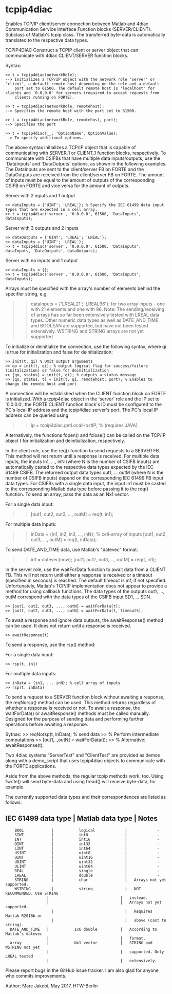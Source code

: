 # tcpip4diac
Enables TCP/IP client/server connection between Matlab and 4diac Communication Service Interface Function blocks (SERVER/CLIENT).
Subclass of Matlab's tcpip class. The transferred byte-data is automatically translated to the respective data types.


TCPIP4DIAC Construct a TCPIP client or server object that can
    communicate with 4diac CLIENT/SERVER function blocks.


Syntax:

	>> t = tcpip4diac(networkRole);
    --> Initializes a TCP/IP object with the network role 'server' or 'client', a default remote host depending on the role and a default
		port set to 61500. The default remote host is 'localhost' for clients and '0.0.0.0' for servers (required to accept requests from
		clients running on FORTE).

	>> t = tcpip4diac(networkRole, remotehost);
	--> Specifies the remote host with the port set to 61500.

	>> t = tcpip4diac(networkRole, remotehost, port);
	--> Specifies the port

	>> t = tcpip4diac(__, 'OptionName', OptionValue);
	--> To specify additional options.


The above syntax initializes a TCP/IP object that is capable of communicating with SERVER_1 or CLIENT_1 function blocks, respectively.
To communicate with CSIFBs that have multiple data inputs/outputs, use the 'DataInputs' and 'DataOutputs' options, as shown in the following examples.
The DataInputs are sent to the client/server FB on FORTE and the DataOutputs are received from the client/server FB on FORTE. The amount of inputs
must be equal to the amount of outputs of the corresponding CSIFB on FORTE and vice versa for the amount of outputs.

Server with 2 inputs and 1 output

	>> dataInputs = {'UINT'; 'LREAL'}; % Specify the IEC 61499 data input types that are expected in a cell array.
	>> t = tcpip4diac('server', '0.0.0.0', 61500, 'DataInputs', dataInputs);

Server with 3 outputs and 2 inputs

	>> dataOutputs = {'UINT'; 'LREAL'; 'LREAL'};
	>> dataInputs = {'UINT'; 'LREAL'};
	>> t = tcpip4diac('server', '0.0.0.0', 61500, 'DataInputs', dataInputs, 'DataOutputs', dataOutputs);

Server with no inputs and 1 output

	>> dataInputs = {};
	>> t = tcpip4diac('server', '0.0.0.0', 61500, 'DataInputs', dataInputs);

Arrays must be specified with the array's number of elements behind the
specifier string, e.g.
  >> dataInputs = {'LREAL21'; 'LREAL96'};
for two array inputs - one with 21 elements and one with 96.
Note: The sending/receiving of arrays has so far been extensively tested with LREAL data types. Other numeric data types as well as
DATE_AND_TIME and BOOLEAN are supported, but have not been tested extensively. WSTRING and STRING arrays are not yet supported.


To initialize or deinitialize the connection, use the following syntax, where qi is true for initialization and false for deinitialization:

	>> init(t, qi) % Omit output arguments
	>> qo = init(t, qi); % output logical flag for success/failure (initalization) or false for deinitialization
	>> [qo, status] = init(t, qi); % outputs a status message
	>> [qo, status, t] = init(t, qi, remotehost, port); % Enables to change the remote host and port

A connection will be established when the CLIENT function block on
FORTE is initialized. With a tcpip4diac object in the 'server' role
and the IP set to '0.0.0.0', the FORTE CLIENT function block's ID
must be configured to the PC's local IP address and the tcpip4diac
server's port.
The PC's local IP address can be queried using

  >> ip = tcpip4diac.getLocalHostIP; % (requires JAVA)

Alternatively, the functions fopen() and fclose() can be called on the TCP/IP object t for initialization and deinitialization, respectively.


In the client role, use the req() function to send requests to a SERVER FB. This method will not return until a response is received.
For multiple data inputs, the inputs in1, ..., inN (where N is the number of CSIFB inputs) are automatically casted to the respective
data types expected by the IEC 61499 CSIFB. The returned output data types out1, ... outM (where N is the number of CSIFB inputs)
depend on the corresponding IEC 61499 FB input data types. For CSIFBs with a single data input, the input in1 must be casted to the
corresponding Matlab data type before passing it to the req() function.
To send an array, pass the data as an Nx1 vector.

For a single data input:

  >> [out1, out2, out3, ..., outM] = req(t, in1);

For multiple data inputs:

  >> inData = {in1, in2, in3, ..., inN}; % cell-array of inputs
  >> [out1, out2, out3, ..., outM] = req(t, inData);

To send DATE_AND_TIME data, use Matlab's "datevec" format:

  >> in1 = datevec(now);
  >> [out1, out2, out3, ..., outM] = req(t, in1);


In the server role, use the waitForData function to await data from a CLIENT FB. This will not return until either a response is received
or a timeout (specified in seconds) is reached. The default timeout is inf, if not specified.
Unfortunately, Matlab's TCP/IP implementation does not appear to provide a method for using callback functions.
The data types of the outputs out1, ..., outM correspond with the data types of the CSIFB input SD1, ... SDN.

	>> [out1, out2, out3, ..., outN] = waitForData(t);
	>> [out1, out2, out3, ..., outN] = waitForData(t, timeoutS);

To await a response and ignore data outputs, the awaitResponse() method can be used. It does not return until a response is received.
   
    >> awaitResponse(t)
	
To send a response, use the rsp() method:

For a single data input:

 	>> rsp(t, in1)

For multiple data inputs:

	>> inData = {in1, ... inN}; % cell array of inputs
	>> rsp(t, inData)


To send a request to a SERVER function block without awaiting a
response, the reqNorsp() method can be used.
This method returns regardless of whether a response is received or not.
To await a response, the waitForData() or awaitResponse()
methods must be called manually. Designed for the purpose of
sending data and performing further operations before
awaiting a response.

Sytnax:
    >> reqNorsp(t, inData); % send data
    >> % Perform intermediate computations
    >> [out1,..,outN] = waitForData(t);
    >> % Alternative: awaitResponse(t);	
	
	
	
Two 4diac systems "ServerTest" and "ClientTest" are provided as demos
along with a demo_script that uses tcpip4diac objects to communicate
with the FORTE applications.

Aside from the above methods, the regular tcpip methods work, too.
Using fwrite() will send byte-data and using fread() will receive byte-data, for example.


The currently supported data types and their correspondences are listed as follows:

 IEC 61499 data type  |		Matlab data type		|			Notes
---------------------------------------------------------------------------------------
		BOOL			| 			logical				|			  -
		SINT			|			int8				|			  -
		INT 			|			int16				|			  -
		DINT			|			int32				|			  -
		LINT			|			int64				|			  -
		USINT			|			uint8				|			  -
		UINT			|			uint16				|			  -
		UDINT			|			uint32				|			  -
		ULINT			|			uint64				|			  -
		REAL			|			single				|			  -
		LREAL			|			double				|			  -
		STRING			|			char				|   Arrays not yet supported.
		WSTRING			|			string				|	NOT RECOMMENDED. Use STRING
                      |                               |   instead.
                      |                               |   Arrays not yet supported.
						|								|	Requires Matlab R2016b or
						|								|	above (cast to string).
      DATE_AND_TIME   |           1x6 double          |   According to Matlab's datevec
                      |                               |   format.
      array           |           Nx1 vector          |   STRING and WSTRING not yet
                      |                               |   supported. Only LREAL tested
                      |                               |   extensively.

Please report bugs in the GitHub issue tracker. I am also glad for anyone who commits improvements.


Author: Marc Jakobi, May 2017, HTW-Berlin